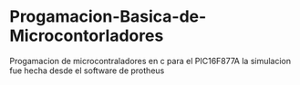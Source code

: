 # Progamacion-Basica-de-Microcontorladores
Progamacion de microcontraladores en c para el PIC16F877A la simulacion fue hecha desde el software de protheus
